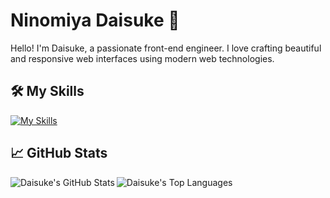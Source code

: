 # Ninomiya Daisuke 🚀

Hello! I'm Daisuke, a passionate front-end engineer. I love crafting beautiful and responsive web interfaces using modern web technologies.

## 🛠 My Skills
[![My Skills](https://skillicons.dev/icons?i=nextjs,react,astro,ts,js,tailwind,sass,html,css,prisma,firebase,supabase,gcp,github&perline=6)](https://skillicons.dev)

## 📈 GitHub Stats

<a href="https://github.com/ninomiyadaisuke">
  <img align="left" src="https://github-readme-stats.vercel.app/api?username=ninomiyadaisuke&count_private=true&show_icons=true&theme=radical" alt="Daisuke's GitHub Stats" />
</a>
<a href="https://github.com/ninomiyadaisuke">
  <img align="left" src="https://github-readme-stats.vercel.app/api/top-langs/?username=ninomiyadaisuke&layout=compact&theme=radical" alt="Daisuke's Top Languages" />
</a>

<br clear="left"/>

<!--
## 📞 Connect with me:
- [LinkedIn](#) - Let's connect professionally!
- [Twitter](#) - I share my thoughts and updates here.
- [Portfolio](#) - Check out my latest projects!

## 🌱 Currently Learning:
- Advanced React Patterns
- Serverless Architectures
- GraphQL

## 💼 Open for Collaborations:
- Front-end Development Projects
- Open Source Contributions

## 📫 Reach out to me:
- Email: [your-email@example.com](mailto:your-email@example.com)

## ⚡ Fun Fact:
- I love photography and often go on nature hikes to capture the beauty of our world!
-->




